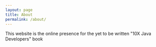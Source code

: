 ```yaml
---
layout: page
title: About
permalink: /about/
---
```


This website is the online presence for the yet to be written "10X Java Developers" book
